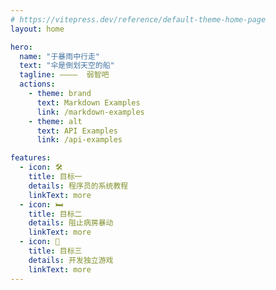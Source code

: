 ```yaml
---
# https://vitepress.dev/reference/default-theme-home-page
layout: home

hero:
  name: "于暴雨中行走"
  text: "伞是倒划天空的船"
  tagline: ————  弱智吧
  actions:
    - theme: brand
      text: Markdown Examples
      link: /markdown-examples
    - theme: alt
      text: API Examples
      link: /api-examples

features:
  - icon: 🛠️                          
    title: 目标一                       
    details: 程序员的系统教程             
    linkText: more
  - icon: 🛏️
    title: 目标二
    details: 阻止病房暴动
    linkText: more
  - icon: 🌟
    title: 目标三
    details: 开发独立游戏
    linkText: more
---
```

